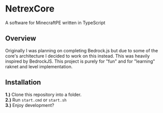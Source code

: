 # NetrexCore
 A software for MinecraftPE written in TypeScript
 
## Overview
Originally I was planning on completing Bedrock.js but due to some of the core's architecture I decided to work on this instead. This was heavily inspired by BedrockJS. This project is purely for "fun" and for "learning" raknet and level implementation.

## Installation
**1.)** Clone this repository into a folder.<br />
**2.)** Run `start.cmd` or `start.sh`<br />
**3.)** Enjoy development?